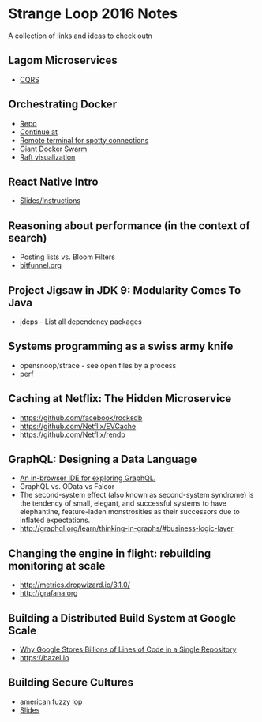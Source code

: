 # Strange Loop 2016 Notes

A collection of links and ideas to check outn

## Lagom Microservices
* [CQRS](http://martinfowler.com/bliki/CQRS.html)

## Orchestrating Docker
* [Repo](https://github.com/BretFisher/orchestration-workshop-with-docker)
* [Continue at](https://bretfisher.github.io/orchestration-workshop-with-docker/#98)
* [Remote terminal for spotty connections](https://mosh.org)
* [Giant Docker Swarm](https://github.com/swarm2k/swarm2k/blob/master/README.md)
* [Raft visualization](http://thesecretlivesofdata.com/raft/)

## React Native Intro
* [Slides/Instructions](http://blog.bonnieeisenman.com/strangeloop-workshop/)

## Reasoning about performance (in the context of search)
* Posting lists vs. Bloom Filters
* [bitfunnel.org](bitfunnel.org)
 
## Project Jigsaw in JDK 9: Modularity Comes To Java
* jdeps - List all dependency packages

## Systems programming as a swiss army knife
* opensnoop/strace - see open files by a process
* perf

## Caching at Netflix: The Hidden Microservice
* https://github.com/facebook/rocksdb
* https://github.com/Netflix/EVCache
* https://github.com/Netflix/rendp

## GraphQL: Designing a Data Language
* [An in-browser IDE for exploring GraphQL.](https://github.com/graphql/graphiql)
* GraphQL vs. OData vs Falcor
* The second-system effect (also known as second-system syndrome) is the tendency of small, elegant, and successful systems to have elephantine, feature-laden monstrosities as their successors due to inflated expectations.
* http://graphql.org/learn/thinking-in-graphs/#business-logic-layer

## Changing the engine in flight: rebuilding monitoring at scale
* http://metrics.dropwizard.io/3.1.0/
* http://grafana.org

## Building a Distributed Build System at Google Scale
* [Why Google Stores Billions of Lines of Code in a Single Repository](https://www.youtube.com/watch?v=W71BTkUbdqE)
* https://bazel.io

## Building Secure Cultures
* [american fuzzy lop](http://lcamtuf.coredump.cx/afl/)
* [Slides](http://bit.ly/securecultures)
